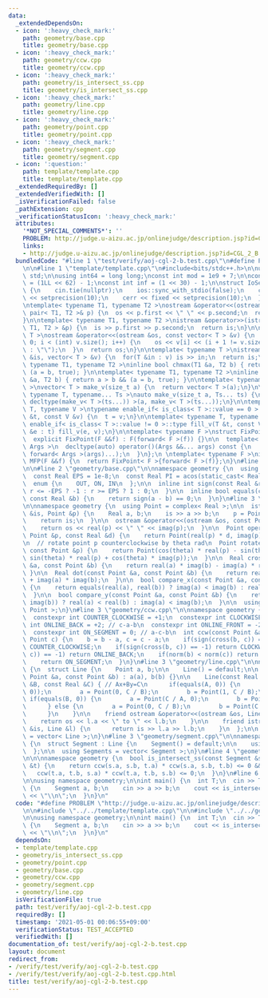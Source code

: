 ```yaml
---
data:
  _extendedDependsOn:
  - icon: ':heavy_check_mark:'
    path: geometry/base.cpp
    title: geometry/base.cpp
  - icon: ':heavy_check_mark:'
    path: geometry/ccw.cpp
    title: geometry/ccw.cpp
  - icon: ':heavy_check_mark:'
    path: geometry/is_intersect_ss.cpp
    title: geometry/is_intersect_ss.cpp
  - icon: ':heavy_check_mark:'
    path: geometry/line.cpp
    title: geometry/line.cpp
  - icon: ':heavy_check_mark:'
    path: geometry/point.cpp
    title: geometry/point.cpp
  - icon: ':heavy_check_mark:'
    path: geometry/segment.cpp
    title: geometry/segment.cpp
  - icon: ':question:'
    path: template/template.cpp
    title: template/template.cpp
  _extendedRequiredBy: []
  _extendedVerifiedWith: []
  _isVerificationFailed: false
  _pathExtension: cpp
  _verificationStatusIcon: ':heavy_check_mark:'
  attributes:
    '*NOT_SPECIAL_COMMENTS*': ''
    PROBLEM: http://judge.u-aizu.ac.jp/onlinejudge/description.jsp?id=CGL_2_B
    links:
    - http://judge.u-aizu.ac.jp/onlinejudge/description.jsp?id=CGL_2_B
  bundledCode: "#line 1 \"test/verify/aoj-cgl-2-b.test.cpp\"\n#define PROBLEM \"http://judge.u-aizu.ac.jp/onlinejudge/description.jsp?id=CGL_2_B\"\
    \n\n#line 1 \"template/template.cpp\"\n#include<bits/stdc++.h>\n\nusing namespace\
    \ std;\n\nusing int64 = long long;\nconst int mod = 1e9 + 7;\n\nconst int64 infll\
    \ = (1LL << 62) - 1;\nconst int inf = (1 << 30) - 1;\n\nstruct IoSetup {\n  IoSetup()\
    \ {\n    cin.tie(nullptr);\n    ios::sync_with_stdio(false);\n    cout << fixed\
    \ << setprecision(10);\n    cerr << fixed << setprecision(10);\n  }\n} iosetup;\n\
    \ntemplate< typename T1, typename T2 >\nostream &operator<<(ostream &os, const\
    \ pair< T1, T2 >& p) {\n  os << p.first << \" \" << p.second;\n  return os;\n\
    }\n\ntemplate< typename T1, typename T2 >\nistream &operator>>(istream &is, pair<\
    \ T1, T2 > &p) {\n  is >> p.first >> p.second;\n  return is;\n}\n\ntemplate< typename\
    \ T >\nostream &operator<<(ostream &os, const vector< T > &v) {\n  for(int i =\
    \ 0; i < (int) v.size(); i++) {\n    os << v[i] << (i + 1 != v.size() ? \" \"\
    \ : \"\");\n  }\n  return os;\n}\n\ntemplate< typename T >\nistream &operator>>(istream\
    \ &is, vector< T > &v) {\n  for(T &in : v) is >> in;\n  return is;\n}\n\ntemplate<\
    \ typename T1, typename T2 >\ninline bool chmax(T1 &a, T2 b) { return a < b &&\
    \ (a = b, true); }\n\ntemplate< typename T1, typename T2 >\ninline bool chmin(T1\
    \ &a, T2 b) { return a > b && (a = b, true); }\n\ntemplate< typename T = int64\
    \ >\nvector< T > make_v(size_t a) {\n  return vector< T >(a);\n}\n\ntemplate<\
    \ typename T, typename... Ts >\nauto make_v(size_t a, Ts... ts) {\n  return vector<\
    \ decltype(make_v< T >(ts...)) >(a, make_v< T >(ts...));\n}\n\ntemplate< typename\
    \ T, typename V >\ntypename enable_if< is_class< T >::value == 0 >::type fill_v(T\
    \ &t, const V &v) {\n  t = v;\n}\n\ntemplate< typename T, typename V >\ntypename\
    \ enable_if< is_class< T >::value != 0 >::type fill_v(T &t, const V &v) {\n  for(auto\
    \ &e : t) fill_v(e, v);\n}\n\ntemplate< typename F >\nstruct FixPoint : F {\n\
    \  explicit FixPoint(F &&f) : F(forward< F >(f)) {}\n\n  template< typename...\
    \ Args >\n  decltype(auto) operator()(Args &&... args) const {\n    return F::operator()(*this,\
    \ forward< Args >(args)...);\n  }\n};\n \ntemplate< typename F >\ninline decltype(auto)\
    \ MFP(F &&f) {\n  return FixPoint< F >{forward< F >(f)};\n}\n#line 4 \"test/verify/aoj-cgl-2-b.test.cpp\"\
    \n\n#line 2 \"geometry/base.cpp\"\n\nnamespace geometry {\n  using Real = double;\n\
    \  const Real EPS = 1e-8;\n  const Real PI = acos(static_cast< Real >(-1));\n\n\
    \  enum {\n    OUT, ON, IN\n  };\n\n  inline int sign(const Real &r) {\n    return\
    \ r <= -EPS ? -1 : r >= EPS ? 1 : 0;\n  }\n\n  inline bool equals(const Real &a,\
    \ const Real &b) {\n    return sign(a - b) == 0;\n  }\n}\n#line 3 \"geometry/point.cpp\"\
    \n\nnamespace geometry {\n  using Point = complex< Real >;\n\n  istream &operator>>(istream\
    \ &is, Point &p) {\n    Real a, b;\n    is >> a >> b;\n    p = Point(a, b);\n\
    \    return is;\n  }\n\n  ostream &operator<<(ostream &os, const Point &p) {\n\
    \    return os << real(p) << \" \" << imag(p);\n  }\n\n  Point operator*(const\
    \ Point &p, const Real &d) {\n    return Point(real(p) * d, imag(p) * d);\n  }\n\
    \n  // rotate point p counterclockwise by theta rad\n  Point rotate(Real theta,\
    \ const Point &p) {\n    return Point(cos(theta) * real(p) - sin(theta) * imag(p),\
    \ sin(theta) * real(p) + cos(theta) * imag(p));\n  }\n\n  Real cross(const Point\
    \ &a, const Point &b) {\n    return real(a) * imag(b) - imag(a) * real(b);\n \
    \ }\n\n  Real dot(const Point &a, const Point &b) {\n    return real(a) * real(b)\
    \ + imag(a) * imag(b);\n  }\n\n  bool compare_x(const Point &a, const Point &b)\
    \ {\n    return equals(real(a), real(b)) ? imag(a) < imag(b) : real(a) < real(b);\n\
    \  }\n\n  bool compare_y(const Point &a, const Point &b) {\n    return equals(imag(a),\
    \ imag(b)) ? real(a) < real(b) : imag(a) < imag(b);\n  }\n\n  using Points = vector<\
    \ Point >;\n}\n#line 3 \"geometry/ccw.cpp\"\n\nnamespace geometry {\n  // http://judge.u-aizu.ac.jp/onlinejudge/description.jsp?id=CGL_1_C\n\
    \  constexpr int COUNTER_CLOCKWISE = +1;\n  constexpr int CLOCKWISE = -1;\n  constexpr\
    \ int ONLINE_BACK = +2; // c-a-b\n  constexpr int ONLINE_FRONT = -2; // a-b-c\n\
    \  constexpr int ON_SEGMENT = 0; // a-c-b\n  int ccw(const Point &a, Point b,\
    \ Point c) {\n    b = b - a, c = c - a;\n    if(sign(cross(b, c)) == +1) return\
    \ COUNTER_CLOCKWISE;\n    if(sign(cross(b, c)) == -1) return CLOCKWISE;\n    if(sign(dot(b,\
    \ c)) == -1) return ONLINE_BACK;\n    if(norm(b) < norm(c)) return ONLINE_FRONT;\n\
    \    return ON_SEGMENT;\n  }\n}\n#line 3 \"geometry/line.cpp\"\n\nnamespace geometry\
    \ {\n  struct Line {\n    Point a, b;\n\n    Line() = default;\n\n    Line(const\
    \ Point &a, const Point &b) : a(a), b(b) {}\n\n    Line(const Real &A, const Real\
    \ &B, const Real &C) { // Ax+By=C\n      if(equals(A, 0)) {\n        assert(!equals(B,\
    \ 0));\n        a = Point(0, C / B);\n        b = Point(1, C / B);\n      } else\
    \ if(equals(B, 0)) {\n        a = Point(C / A, 0);\n        b = Point(C / A, 1);\n\
    \      } else {\n        a = Point(0, C / B);\n        b = Point(C / A, 0);\n\
    \      }\n    }\n\n    friend ostream &operator<<(ostream &os, Line &l) {\n  \
    \    return os << l.a << \" to \" << l.b;\n    }\n\n    friend istream &operator>>(istream\
    \ &is, Line &l) {\n      return is >> l.a >> l.b;\n    }\n  };\n\n  using Lines\
    \ = vector< Line >;\n}\n#line 3 \"geometry/segment.cpp\"\n\nnamespace geometry\
    \ {\n  struct Segment : Line {\n    Segment() = default;\n\n    using Line::Line;\n\
    \  };\n\n  using Segments = vector< Segment >;\n}\n#line 4 \"geometry/is_intersect_ss.cpp\"\
    \n\n\nnamespace geometry {\n  bool is_intersect_ss(const Segment &s, const Segment\
    \ &t) {\n    return ccw(s.a, s.b, t.a) * ccw(s.a, s.b, t.b) <= 0 &&\n        \
    \   ccw(t.a, t.b, s.a) * ccw(t.a, t.b, s.b) <= 0;\n  }\n}\n#line 6 \"test/verify/aoj-cgl-2-b.test.cpp\"\
    \n\nusing namespace geometry;\n\nint main() {\n  int T;\n  cin >> T;\n  while(T--)\
    \ {\n    Segment a, b;\n    cin >> a >> b;\n    cout << is_intersect_ss(a, b)\
    \ << \"\\n\";\n  }\n}\n"
  code: "#define PROBLEM \"http://judge.u-aizu.ac.jp/onlinejudge/description.jsp?id=CGL_2_B\"\
    \n\n#include \"../../template/template.cpp\"\n\n#include \"../../geometry/is_intersect_ss.cpp\"\
    \n\nusing namespace geometry;\n\nint main() {\n  int T;\n  cin >> T;\n  while(T--)\
    \ {\n    Segment a, b;\n    cin >> a >> b;\n    cout << is_intersect_ss(a, b)\
    \ << \"\\n\";\n  }\n}\n"
  dependsOn:
  - template/template.cpp
  - geometry/is_intersect_ss.cpp
  - geometry/point.cpp
  - geometry/base.cpp
  - geometry/ccw.cpp
  - geometry/segment.cpp
  - geometry/line.cpp
  isVerificationFile: true
  path: test/verify/aoj-cgl-2-b.test.cpp
  requiredBy: []
  timestamp: '2021-05-01 00:06:55+09:00'
  verificationStatus: TEST_ACCEPTED
  verifiedWith: []
documentation_of: test/verify/aoj-cgl-2-b.test.cpp
layout: document
redirect_from:
- /verify/test/verify/aoj-cgl-2-b.test.cpp
- /verify/test/verify/aoj-cgl-2-b.test.cpp.html
title: test/verify/aoj-cgl-2-b.test.cpp
---
```

